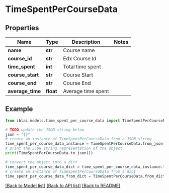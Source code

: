# TimeSpentPerCourseData


## Properties

Name | Type | Description | Notes
------------ | ------------- | ------------- | -------------
**name** | **str** | Course name | 
**course_id** | **str** | Edx Course Id | 
**time_spent** | **int** | Total time spent | 
**course_start** | **str** | Course Start | 
**course_end** | **str** | Course End | 
**average_time** | **float** | Average time spent | 

## Example

```python
from iblai.models.time_spent_per_course_data import TimeSpentPerCourseData

# TODO update the JSON string below
json = "{}"
# create an instance of TimeSpentPerCourseData from a JSON string
time_spent_per_course_data_instance = TimeSpentPerCourseData.from_json(json)
# print the JSON string representation of the object
print(TimeSpentPerCourseData.to_json())

# convert the object into a dict
time_spent_per_course_data_dict = time_spent_per_course_data_instance.to_dict()
# create an instance of TimeSpentPerCourseData from a dict
time_spent_per_course_data_from_dict = TimeSpentPerCourseData.from_dict(time_spent_per_course_data_dict)
```
[[Back to Model list]](../README.md#documentation-for-models) [[Back to API list]](../README.md#documentation-for-api-endpoints) [[Back to README]](../README.md)


